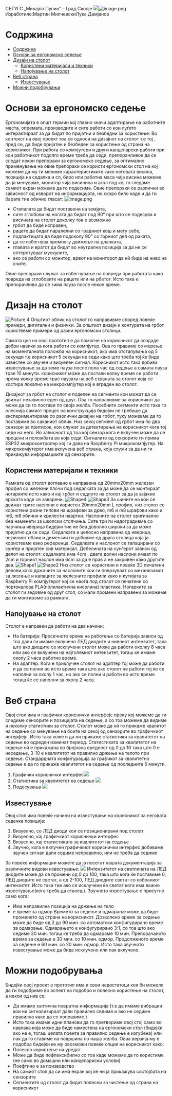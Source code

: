 СЕТУГС „Михајло Пупин&quot; - Град Скопје
![](https://i.postimg.cc/pXYPGT9k/logo.png)![image.png](https://i.postimg.cc/43fr0SQK/image.png)
Изработиле:Мартин МилчевскиЛука Дамјанов

# Содржина
- [Содржина](#содржина)
- [Основи за ергономско седење](#основи-за-ергономско-седење)
- [Дизајн на столот](#дизајн-на-столот)
  - [Користени материјали и техники](#користени-материјали-и-техники)
  - [Напојување на столот](#напојување-на-столот)
- [Веб страна](#веб-страна)
  - [Известување](#известување)
- [Можни подобрувања](#можни-подобрувања)
# Основи за ергономско седење
Ергономијата е општ термин кој главно значи адаптирање на работните места, опремата, производите и сите работи со кои луѓето интерактираат за да бидат по пријатни и безбедни за користење. Во контекст на овој проект тоа се односи на дизајнот на столот т.е тој , пред се, да биде пријатен и безбеден за користење од страна на корисникот.
При работа со компјутери и други канцеларски работи при кои работникот подолго време треба да седи, препорачливое да се следат некои препораки за ергономско седење, за оптимално применување на овие препораки се користи ергономски стол на кој можеме да му ги мениме карактеристиките како неговата висина, позиција на седалка и сл, биро или работна маса чија висина можеме да ја менуваме, монитор чија висинина и агол под кој го гледаме самиот екран можеме да го подесиме. Овие препораки се различни во зависност од изворот на информацијата, но скоро било каде и да ги барате тие обично гласат:
![image.png](https://i.postimg.cc/YSrbwXqT/image.png)
- Стапалата да бидат поставени на земјата,
- сите зглобови на ногата да бидат под 90° при што се подесува и висината на столот доколку тоа е возможно
- грбот да биде исправен,
- рацете да бидат паралелни со градниот кош и меѓу себе,
- подлактицата да биде подоколу 90° со горниот дел од раката,
- да се избегнува премногу движење на дланката,
- главата и вратот да бидат во неутрална позиција за да не се оптеретуваат мускулите,
- ако се работи со монитор, врвот на мониторот да нѝ биде на ниво на очите.

Овие препораки служат за избегнување на повреда при работата како повреда на зглобовите на рацете или на рбетот. Исто така е препорачливо да се зима пауза после некое време.
# Дизајн на столот
![Picture 4](https://i.postimg.cc/FRtzL6dB/image.png)
Општиот облик на столот го направивме според повеќе примери, дигитални и физички. За општиот дизајн и контурата на грбот користевме примери од разни ергономски столици.

Самата цел на овој прототип е да помогне на корисникот да создаде добри навики за кога работи со компјутер. Ова го правиме со мерење на моменталната положба на корисникот, ако има отстапувања од 5 секунди т.е корисникот 5 секунди не седи како што треба тој ќе биде известен со звучен и визуелен сигнал. Корисникот исто така добива известување за да земе пауза после пола час од седење а самата пауза трае 10 минути. корисникот може да постави колку време се работи према колку време трае паузата на веб страната за столот која се хостира локално на микрокмпјутер кој е вграден во столот.

Дизајнот за грбот на столот е поделен на сегменти кои можат да се движат независно еден од друг. Ова го направивме за корисникот да може да си го постави по своја желба. Посебните сегменти исто така го олеснија самиот процес на конструкција бидејки не требаше да експериментираме со различни дизајни на грбот, туку можевме да го поставиме во саканиот облик. Низ секој сегмент од грбот има по два сензори за притисок, кои служат за детектирање на корисникот кога тој седи на него. Во зависност од тоа кој сензор кога е вклучен може да се процени и положбата во која седи. Сигналите од сензорите ги прима ESP32 микроконтролер кој ги дава на Raspberry Pi микрокомпјутер. На микрокомјутерот има вклучена веб страна, која служи за да ни ги прикажува информациите од сензорите.
## Користени материјали и техники
Рамката од столот воглавно е направена од 20mmx20mm железен профил со железни плочи под седалката за да може да се монтираат ногарките исто како и кај грбот и седлото на столот за да ја зајакне врската каде се заварени.
![Shape4](https://i.postimg.cc/bN47pfKW/image.png) ![Shape3](https://i.postimg.cc/VvdhPK4z/image.png) 
За шините на кои се движат трите наслони е користен 20mmx20mm L профил, низ столот се користени разни типови на шрафови за дрво, m6 и m8 шрафови како и m6, m8 обични и крилести навртки.
Наслоните на столот оригинално беа наменети за школски столчиња. Сите три ги надоградивме со парчиња иверица бидејки тие не беа доволно широки за да може пријатно да се седи.
Седалката е целосно направена од иверица, нејзиниот облик и димензии ги добивме од друга столица која ја користевме како референца.
Седалката и наслонот се тапацирани со сунѓер и пријатен сив материјал. Дебелината на сунѓерот зависи од делот на столот: седалката има 4cm , двата долни наслони имаат по 2cm и горниот наслон има 6cm за да е прав а не закривен како другите два.
![Shape1](https://i.postimg.cc/0NnX6TB8/image.png) ![Shape2](https://i.postimg.cc/PJgSsTPM/image.png)
Низ столот се користени и повеќе 3D печатени делови,како држачите за наслоните кои ги поврзуваат со механизамот за лизгање и капаците за железните профили како и кутијата за Raspberry Pi компјутерот кој се наоѓа под столот се печатени со портокалова PLA(полилактична киселина) пластика.
Ногарките за столот ги зедовме од друг стол, со мали промени направени за можеме да ги монтираме за рамката.
## Напојување на столот
Столот е направен да работи на два начини:
- На батерија:
Просечното време на работење со батерија зависи од тоа дали ги имаме вклучено ЛЕД диодите и нивниот интензитет, така што ако диодите се исклучени столот може да работи околку 8 часа или ако се вклучени на најголемиот интензитет, тогаш ке имаме околу 2 часа работно време.
- На адаптер:
Кога е приклучен столот на адаптер тој може да работи и да се полни во исто време така што ако столот не работи тој ќе се наполни за околу 1 час, но ако се полни и работи во исто време тогаш ќе се наполни за околу 2 часа.
# Веб страна
Овој стол има и графички кориснички интерфејс преку кој можеме да ги следиме сензорите и позицијата на седење, а со тоа можеме да видиме и неколку статистики за столот. Столот може да нѝ го прикаже квалитот на седење со менување на боите на секој од сензорите во графичкиот интерфејс. Исто така коже и да ни прикаже статистики за квалитетот на седење во одреден изминат период. Статистиката за квалитетот на седење нѝ е прикажана во бројчана вредност од 0 до 10 така што 0 е неседење, 3-10 е квалитетот на правилно држење на телото при седење. Стандардната конфигурација за графикот за квалитетно седење е да го прикаже квалитетот на седење од последните 5 минути.
1. Графички кориснички интерфес![](https://i.postimg.cc/vZMpctZt/image.png)
2. Статистика за квалитетот на седење
![](https://i.postimg.cc/xCkZWs6n/image.png)
3. Подесувања
![](https://i.postimg.cc/MG1MdxSS/image.png)
##
## Известување
Овој стол има повеќе начини на известување на корисникот за неговата седечка позиција:
1. Визуелно, со ЛЕД диоди кои се позиционирани под столот
2. Визуелно, кај графичкиот кориснички интерфес
3. Визуелно, кај статистиката за квалитетот на седење
4. Звучно, кога е вклучен графичкиот кориснички интерфес добиваме звучен сигнал дали седиме неправилно, или не треба да седиме



За повеќе информации можете да ја посетат нашата документација за различните видови известување:
![](https://i.postimg.cc/kMTVjfkB/image.png)
Интензитетот на светлината на ЛЕД диодите може да се промени од 0 до 100, така што кога ќе поставиме 0, ЛЕД диодите не светат, а од 2-100, ЛЕД диодите светат со избраниот интензитет. Исто така тие ако се исклучени ќе светат кога има важно известување(кога треба да станеш).
Звучното известување е присутно само кога:
- Има неправилна позиција на држење на тело
- е време за одмор
Времето за седење и одмарање може да биде променето од страна на корисникот. Дозволено време за седење може да биде од 2 до 90 мин. со автоматски конфигурирано време за одмарање. Одмарањето е конфугурирано 3:1, со тоа што ако седиме 30 мин. тогаш ќе треба да одмараме 10 мин.
Препорачаното време за седење е 30 мин. со 10 мин. одмор.
Продолженото време за седење е 60 мин. со 20 мин. одмор.
Исто така звучното известување може да биде исклучено или пак вклучено.
# Можни подобрувања
Бидејќи овој проект е прототип има и свои недостатоци кои би можеле да ги подобриме во аспект на подобро и полесно користење на столот, а некои од нив се:
- Да имаме хаптична повратна информација (т.е да имаме вибрации кои ни сигнализираат дали правилно седиме и ако не седиме правилно како да се поправиме.)
- Исто така имаме идни планови да го претвориме овој стој само во навлака која може да биде наместена на ергономски стол (бидејќи ако не е, тогаш целата поента за правилно седење е изгубена) или пак да го ставиме на површина по наша желба. Оваа верзија му е подобра бидејќи ке му овозможи повеќе опции на корисникот како:
- Полесно користење на уредот
- Може да биде пофлексибилно со тоа каде можеме да го користиме (не само во домашни или канцелариски услови)
- Поефтино е за поизводство
- На самиот стол да си има екран кој ќе ни ја прикажува состојбата на сензорите
- Сегментите од столот да бидат полесни за чистење од страна на корисникот